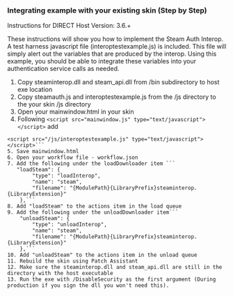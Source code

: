 ### Integrating example with your existing skin (Step by Step)

Instructions for DIRECT Host Version: 3.6.+

These instructions will show you how to implement the Steam Auth Interop. A test harness javascript file (interoptestexample.js) is included. This file will simply alert out the variables that are produced by the interop. Using this example, you should be able to integrate these variables into your authentication service calls as needed.

1. Copy steaminterop.dll and steam_api.dll from /bin subdirectory to host exe location
2. Copy steamauth.js and interoptestexample.js from the /js directory to the your skin /js directory
3. Open your mainwindow.html in your skin 
4. Following 
```<script src="mainwindow.js" type="text/javascript"></script>```
add 
```<script src="/js/steamauth.js" type="text/javascript"></script>
<script src="/js/interoptestexample.js" type="text/javascript"></script>```
5. Save mainwindow.html
6. Open your workflow file - workflow.json
7. Add the following under the loadDownloader item ```
   "loadSteam": {
        "type": "loadInterop",
        "name": "steam",
        "filename": "{ModulePath}{LibraryPrefix}steaminterop.{LibraryExtension}"
    },```
8. Add "loadSteam" to the actions item in the load queue
9. Add the following under the unloadDownloader item```
    "unloadSteam": {
        "type": "unloadInterop",
        "name": "steam",
        "filename": "{ModulePath}{LibraryPrefix}steaminterop.{LibraryExtension}"
    },```
10. Add "unloadSteam" to the actions item in the unload queue
11. Rebuild the skin using Patch Assistant
12.	Make sure the steaminterop.dll and steam_api.dll are still in the directory with the host executable
13.	Run the exe with /DisableSecurity as the first argument (During production if you sign the dll you won't need this).

